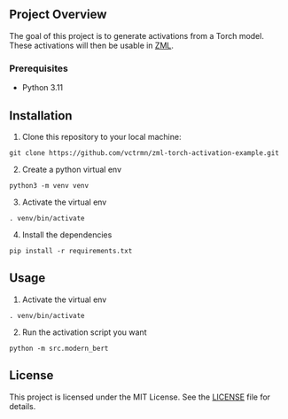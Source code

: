 ## Project Overview

The goal of this project is to generate activations from a Torch model. These
activations will then be usable in [ZML](https://github.com/zml/zml).

### Prerequisites

- Python 3.11

## Installation

1. Clone this repository to your local machine:

```
git clone https://github.com/vctrmn/zml-torch-activation-example.git
```

2. Create a python virtual env

```
python3 -m venv venv
```

3. Activate the virtual env

```
. venv/bin/activate
```

4. Install the dependencies

```
pip install -r requirements.txt
```

## Usage

1. Activate the virtual env

```
. venv/bin/activate
```

2. Run the activation script you want

```
python -m src.modern_bert
```

## License

This project is licensed under the MIT License. See the [LICENSE](LICENSE) file
for details.
